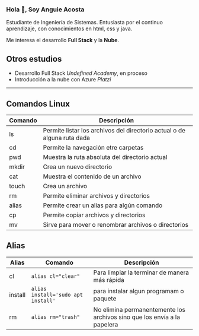 ### Hola 👋, Soy Anguie Acosta

Estudiante de Ingeniería de Sistemas. Entusiasta por el continuo aprendizaje, con conocimientos en html, css y java.

Me interesa el desarrollo **Full Stack** y la **Nube**.


## Otros estudios
- Desarrollo Full Stack *Undefined Academy*, en proceso
- Introducción a la nube con Azure *Platzi*

---


## Comandos Linux

| Comando | Descripción |
| ------- | ----------- |
| ls | Permite listar los archivos del directorio actual o de alguna ruta dada |
| cd | Permite la navegación etre carpetas |
| pwd | Muestra la ruta absoluta del directorio actual |
| mkdir | Crea un nuevo directorio |
| cat | Muestra el contenido de un archivo |
| touch | Crea un archivo |
| rm | Permite eliminar archivos y directorios |
| alias | Permite crear un alias para algún comando |
| cp | Permite copiar archivos y directorios |
| mv | Sirve para mover o renombrar archivos o directorios | 

## Alias

| Alias | Comando | Descripción |
|-------|---------|-------------|
| cl | `alias cl="clear"` | Para limpiar la terminar de manera más rápida |
| install | `alias install='sudo apt install'` | para instalar algun programam o paquete |
| rm | `alias rm="trash"` | No elimina permanentemente los archivos sino que los envía a la papelera |

